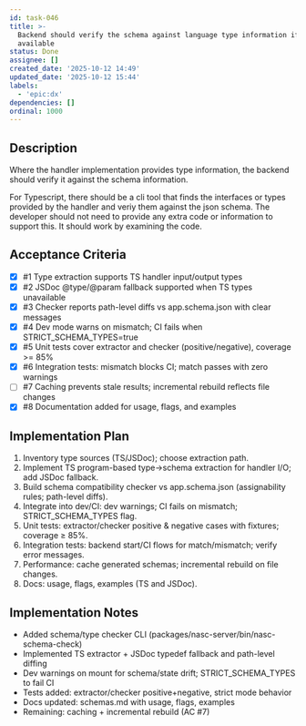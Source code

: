 ```yaml
---
id: task-046
title: >-
  Backend should verify the schema against language type information if
  available
status: Done
assignee: []
created_date: '2025-10-12 14:49'
updated_date: '2025-10-12 15:44'
labels:
  - 'epic:dx'
dependencies: []
ordinal: 1000
---
```


## Description

<!-- SECTION:DESCRIPTION:BEGIN -->
Where the handler implementation provides type information, the backend should verify it against the schema information.

For Typescript, there should be a cli tool that finds the interfaces or types provided by the handler and veriy them against the json schema. The developer should not need to provide any extra code or information to support this. It should work by examining the code.
<!-- SECTION:DESCRIPTION:END -->

## Acceptance Criteria
<!-- AC:BEGIN -->
- [x] #1 Type extraction supports TS handler input/output types
- [x] #2 JSDoc @type/@param fallback supported when TS types unavailable
- [x] #3 Checker reports path-level diffs vs app.schema.json with clear messages
- [x] #4 Dev mode warns on mismatch; CI fails when STRICT_SCHEMA_TYPES=true
- [x] #5 Unit tests cover extractor and checker (positive/negative), coverage >= 85%
- [x] #6 Integration tests: mismatch blocks CI; match passes with zero warnings
- [ ] #7 Caching prevents stale results; incremental rebuild reflects file changes
- [x] #8 Documentation added for usage, flags, and examples
<!-- AC:END -->

## Implementation Plan

<!-- SECTION:PLAN:BEGIN -->
1. Inventory type sources (TS/JSDoc); choose extraction path.
2. Implement TS program-based type→schema extraction for handler I/O; add JSDoc fallback.
3. Build schema compatibility checker vs app.schema.json (assignability rules; path-level diffs).
4. Integrate into dev/CI: dev warnings; CI fails on mismatch; STRICT_SCHEMA_TYPES flag.
5. Unit tests: extractor/checker positive & negative cases with fixtures; coverage ≥ 85%.
6. Integration tests: backend start/CI flows for match/mismatch; verify error messages.
7. Performance: cache generated schemas; incremental rebuild on file changes.
8. Docs: usage, flags, examples (TS and JSDoc).
<!-- SECTION:PLAN:END -->

## Implementation Notes

<!-- SECTION:NOTES:BEGIN -->
- Added schema/type checker CLI (packages/nasc-server/bin/nasc-schema-check)
- Implemented TS extractor + JSDoc typedef fallback and path-level diffing
- Dev warnings on mount for schema/state drift; STRICT_SCHEMA_TYPES to fail CI
- Tests added: extractor/checker positive+negative, strict mode behavior
- Docs updated: schemas.md with usage, flags, examples
- Remaining: caching + incremental rebuild (AC #7)
<!-- SECTION:NOTES:END -->
